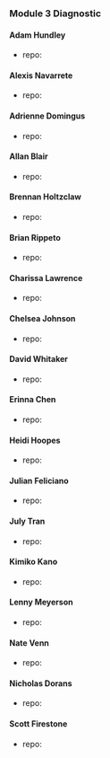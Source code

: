 ### Module 3 Diagnostic

#### Adam Hundley
  * repo:

#### Alexis Navarrete
  * repo:

#### Adrienne Domingus
  * repo:

#### Allan Blair
  * repo:

#### Brennan Holtzclaw
  * repo:

#### Brian Rippeto
  * repo:

#### Charissa Lawrence
  * repo:

#### Chelsea Johnson
  * repo:

#### David Whitaker
  * repo:

#### Erinna Chen
  * repo:

#### Heidi Hoopes
  * repo:

#### Julian Feliciano
  * repo:

#### July Tran
  * repo:

#### Kimiko Kano
  * repo:

#### Lenny Meyerson
  * repo:

#### Nate Venn
  * repo:

#### Nicholas Dorans
  * repo:

#### Scott Firestone
  * repo:
